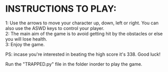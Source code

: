 # INSTRUCTIONS TO PLAY:  
1: Use the arrows to move your character up, down, left or right. You can also use the ASWD keys to control your player.  
2: The main aim of the game is to avoid getting hit by the obstacles or else you will lose health.  
3: Enjoy the game.  

PS: incase you're interested in beating the high score it's 338.  Good luck!  

Run the "TRAPPED.py" file in the folder inorder to play the game.
